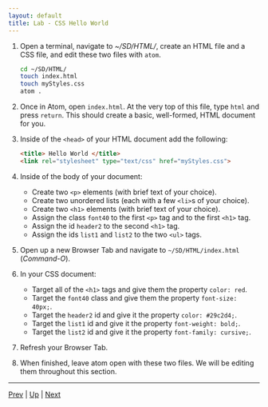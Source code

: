 ```yaml
---
layout: default
title: Lab - CSS Hello World
---
```


1. Open a terminal, navigate to _~/SD/HTML/_, create an HTML file and a CSS file, and edit these two files with `atom`.

   ```bash
   cd ~/SD/HTML/
   touch index.html
   touch myStyles.css
   atom .
   ```

1. Once in Atom, open `index.html`.
At the very top of this file, type `html` and press `return`.
This should create a basic, well-formed, HTML document for you.

1. Inside of the `<head>` of your HTML document add the following:

   ```html
   <title> Hello World </title>
   <link rel="stylesheet" type="text/css" href="myStyles.css">
   ```

1. Inside of the body of your document:
   * Create two `<p>` elements (with brief text of your choice).
   * Create two unordered lists (each with a few `<li>`s of your choice).
   * Create two `<h1>` elements (with brief text of your choice).
   * Assign the class `font40` to the first `<p>` tag and to the first `<h1>` tag.
   * Assign the id `header2` to the second `<h1>` tag.
   * Assign the ids `list1` and `list2` to the two `<ul>` tags.

1. Open up a new Browser Tab and navigate to `~/SD/HTML/index.html` (_Command-O_).

1. In your CSS document:
   * Target all of the `<h1>` tags and give them the property `color: red`.
   * Target the `font40` class and give them the property `font-size: 40px;`.
   * Target the `header2` id and give it the property `color: #29c2d4;`.
   * Target the `list1` id and give it the property `font-weight: bold;`.
   * Target the `list2` id and give it the property `font-family: cursive;`.

1. Refresh your Browser Tab.

1. When finished, leave atom open with these two files.
We will be editing them throughout this section.

<hr>

[Prev](cssSelectors.md) | [Up](README.md) | [Next](cssSpecificity.md)

